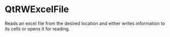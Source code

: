 # QtRWExcelFile
Reads an excel file from the desired location and either writes information to its cells or opens it for reading.
